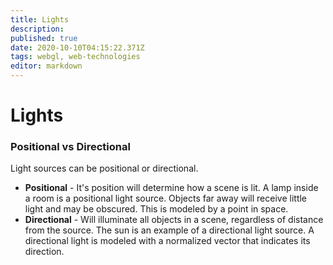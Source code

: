 ```yaml
---
title: Lights
description: 
published: true
date: 2020-10-10T04:15:22.371Z
tags: webgl, web-technologies
editor: markdown
---
```


# Lights


### Positional vs Directional
Light sources can be positional or directional.
* **Positional** - It's position will determine how a scene is lit. A lamp inside a room is a positional light source. Objects far away will receive little light and may be obscured. This is modeled by a point in space.
* **Directional** - Will illuminate all objects in a scene, regardless of distance from the source. The sun is an example of a directional light source. A directional light is modeled with a normalized vector that indicates its direction. 